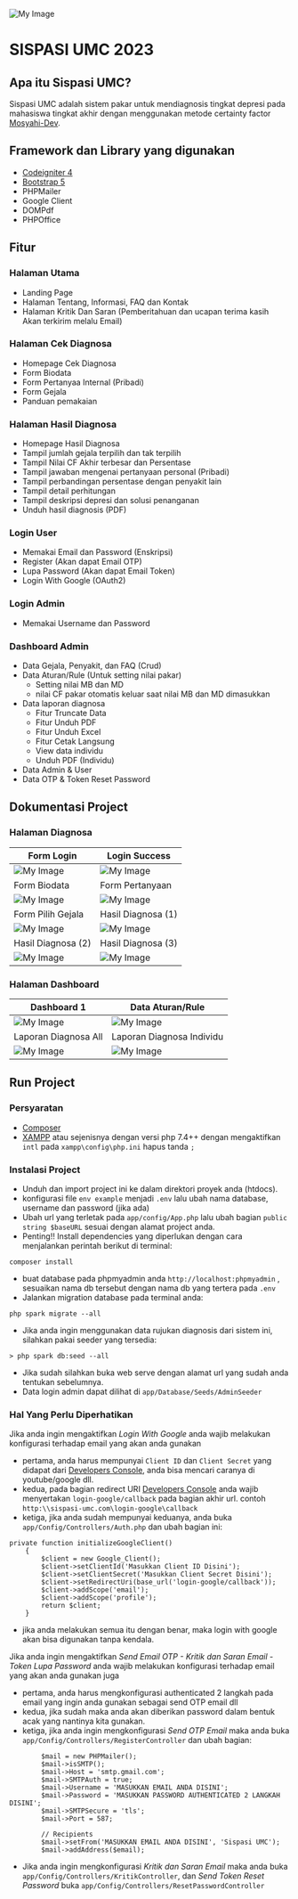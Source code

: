 ![My Image](Screenshoot/landing.png)
# SISPASI UMC 2023

## Apa itu Sispasi UMC?

Sispasi UMC adalah sistem pakar untuk mendiagnosis tingkat depresi pada mahasiswa tingkat akhir dengan menggunakan metode certainty factor [Mosyahi-Dev](https://mosyahi.wordpress.com).

## Framework dan Library yang digunakan
- [Codeigniter 4](https://codeigniter.com/)
- [Bootstrap 5](https://getbootstrap.com/)
- PHPMailer
- Google Client
- DOMPdf
- PHPOffice

## Fitur 
### Halaman Utama
- Landing Page
- Halaman Tentang, Informasi, FAQ dan Kontak
- Halaman Kritik Dan Saran (Pemberitahuan dan ucapan terima kasih Akan terkirim melalu Email)

### Halaman Cek Diagnosa
- Homepage Cek Diagnosa              
- Form Biodata
- Form Pertanyaa Internal (Pribadi)
- Form Gejala
- Panduan pemakaian

### Halaman Hasil Diagnosa
- Homepage Hasil Diagnosa              
- Tampil jumlah gejala terpilih dan tak terpilih
- Tampil Nilai CF Akhir terbesar dan Persentase
- Tampil jawaban mengenai pertanyaan personal (Pribadi)
- Tampil perbandingan persentase dengan penyakit lain
- Tampil detail perhitungan
- Tampil deskripsi depresi dan solusi penanganan
- Unduh hasil diagnosis (PDF)

### Login User
- Memakai Email dan Password (Enskripsi)
- Register (Akan dapat Email OTP)
- Lupa Password (Akan dapat Email Token)
- Login With Google (OAuth2)

### Login Admin
- Memakai Username dan Password

### Dashboard Admin
- Data Gejala, Penyakit, dan FAQ (Crud)
- Data Aturan/Rule (Untuk setting nilai pakar)
  * Setting nilai MB dan MD
  * nilai CF pakar otomatis keluar saat nilai MB dan MD dimasukkan
- Data laporan diagnosa
  * Fitur Truncate Data
  * Fitur Unduh PDF
  * Fitur Unduh Excel
  * Fitur Cetak Langsung
  * View data individu
  * Unduh PDF (Individu)
- Data Admin & User
- Data OTP & Token Reset Password

## Dokumentasi Project
### Halaman Diagnosa
| Form Login | Login Success |
| -------------- | -------------- |
| ![My Image](Screenshoot/login-user.png) | ![My Image](Screenshoot/log-user-success.png) |
| Form Biodata | Form Pertanyaan |
| ![My Image](Screenshoot/biodata.png) | ![My Image](Screenshoot/pertanyaan.png) |
| Form Pilih Gejala | Hasil Diagnosa (1) |
| ![My Image](Screenshoot/pilih-gejala.png) | ![My Image](Screenshoot/hasil-1.png) |
| Hasil Diagnosa (2) | Hasil Diagnosa (3) |
| ![My Image](Screenshoot/hasil-2.png) | ![My Image](Screenshoot/hasil-3.png) |

### Halaman Dashboard
| Dashboard 1 | Data Aturan/Rule |
| -------------- | -------------- |
| ![My Image](Screenshoot/dashboard-1.png) | ![My Image](Screenshoot/aturan.png) |
| Laporan Diagnosa All | Laporan Diagnosa Individu |
| ![My Image](Screenshoot/dashboard-2.png) | ![My Image](Screenshoot/dashboard-3.png) |


## Run Project
### Persyaratan
- [Composer](https://getcomposer.org/)
- [XAMPP](https://www.apachefriends.org/download.html) atau sejenisnya dengan versi php 7.4++ dengan mengaktifkan ``intl`` pada ``xampp\config\php.ini`` hapus tanda `` ; ``

### Instalasi Project
- Unduh dan import project ini ke dalam direktori proyek anda (htdocs).
- konfigurasi file ``env example`` menjadi ``.env`` lalu ubah nama database, username dan password (jika ada)
- Ubah url yang terletak pada ``app/config/App.php`` lalu ubah bagian ``public string $baseURL`` sesuai dengan alamat project anda.
- Penting!! Install dependencies yang diperlukan dengan cara menjalankan perintah berikut di terminal:
```code
composer install
```
- buat database pada phpmyadmin anda ``http://localhost:phpmyadmin`` , sesuaikan nama db tersebut dengan nama db yang tertera pada ``.env``
- Jalankan migration database pada terminal anda:
```code
php spark migrate --all
```
- Jika anda ingin menggunakan data rujukan diagnosis dari sistem ini, silahkan pakai seeder yang tersedia:
```code
> php spark db:seed --all
```
- Jika sudah silahkan buka web serve dengan alamat url yang sudah anda tentukan sebelumnya.
- Data login admin dapat dilihat di ``app/Database/Seeds/AdminSeeder``

### Hal Yang Perlu Diperhatikan
Jika anda ingin mengaktifkan *Login With Google* anda wajib melakukan konfigurasi terhadap email yang akan anda gunakan
- pertama, anda harus mempunyai ``Client ID`` dan ``Client Secret`` yang didapat dari [Developers Console](https://console.developers.google.com), anda bisa mencari caranya di youtube/google dll.
- kedua, pada bagian redirect URI [Developers Console](https://console.developers.google.com) anda wajib menyertakan ``login-google/callback`` pada bagian akhir url. contoh ``http:\\sispasi-umc.com\login-google\callback``
- ketiga, jika anda sudah mempunyai keduanya, anda buka ``app/Config/Controllers/Auth.php`` dan ubah bagian ini:
```code
private function initializeGoogleClient()
    {
        $client = new Google_Client();
        $client->setClientId('Masukkan Client ID Disini');
        $client->setClientSecret('Masukkan Client Secret Disini');
        $client->setRedirectUri(base_url('login-google/callback'));
        $client->addScope('email');
        $client->addScope('profile');
        return $client;
    }
```
- jika anda melakukan semua itu dengan benar, maka login with google akan bisa digunakan tanpa kendala.

Jika anda ingin mengaktifkan *Send Email OTP - Kritik dan Saran Email - Token Lupa Password* anda wajib melakukan konfigurasi terhadap email yang akan anda gunakan juga
- pertama, anda harus mengkonfigurasi authenticated 2 langkah pada email yang ingin anda gunakan sebagai send OTP email dll
- kedua, jika sudah maka anda akan diberikan password dalam bentuk acak yang nantinya kita gunakan.
- ketiga, jika anda ingin mengkonfigurasi *Send OTP Email* maka anda buka ``app/Config/Controllers/RegisterController`` dan ubah bagian:
```code
        $mail = new PHPMailer();
        $mail->isSMTP();
        $mail->Host = 'smtp.gmail.com';
        $mail->SMTPAuth = true;
        $mail->Username = 'MASUKKAN EMAIL ANDA DISINI';
        $mail->Password = 'MASUKKAN PASSWORD AUTHENTICATED 2 LANGKAH DISINI';
        $mail->SMTPSecure = 'tls';
        $mail->Port = 587;

        // Recipients
        $mail->setFrom('MASUKKAN EMAIL ANDA DISINI', 'Sispasi UMC');
        $mail->addAddress($email);
```
- Jika anda ingin mengkonfigurasi *Kritik dan Saran Email* maka anda buka ``app/Config/Controllers/KritikController``, dan *Send Token Reset Password* buka ``app/Config/Controllers/ResetPasswordController``


